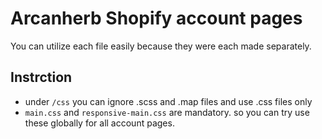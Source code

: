 # Arcanherb Shopify account pages
You can utilize each file easily because they were each made separately. 

## Instrction
- under `/css` you can ignore .scss and .map files and use .css files only
- `main.css` and `responsive-main.css` are mandatory. so you can try use these globally for all account pages.